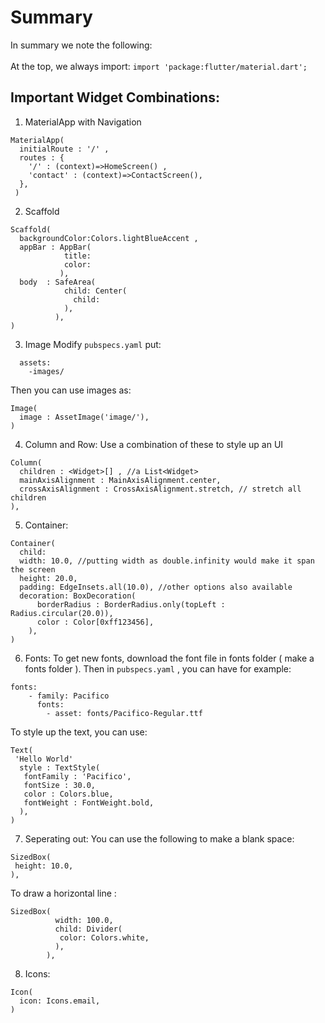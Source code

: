 # Summary
In summary we note the following:
<br></br>
At the top, we always import:
```import 'package:flutter/material.dart'; ```

## Important Widget Combinations:

1. MaterialApp with Navigation
```
MaterialApp(
  initialRoute : '/' ,
  routes : {
    '/' : (context)=>HomeScreen() ,
    'contact' : (context)=>ContactScreen(),
  },
 )
 ```
 
2. Scaffold
```
Scaffold(
  backgroundColor:Colors.lightBlueAccent ,
  appBar : AppBar(
            title:
            color:
           ),
  body  : SafeArea(
            child: Center(
              child:
            ),
          ),
)
```

3. Image
Modify ```pubspecs.yaml``` put:
```
  assets:
    -images/
```
Then you can use images as:
```
Image(
  image : AssetImage('image/'),
)
```

4. Column and Row:
  Use a combination of these to style up an UI
```
Column(
  children : <Widget>[] , //a List<Widget>
  mainAxisAlignment : MainAxisAlignment.center,
  crossAxisAlignment : CrossAxisAlignment.stretch, // stretch all children
),
```

5. Container:
```
Container(
  child:
  width: 10.0, //putting width as double.infinity would make it span the screen
  height: 20.0,
  padding: EdgeInsets.all(10.0), //other options also available
  decoration: BoxDecoration(
      borderRadius : BorderRadius.only(topLeft : Radius.circular(20.0)),
      color : Color[0xff123456],
    ),
)
```

6. Fonts:
To get new fonts, download the font file in fonts folder ( make a fonts folder ). Then in ```pubspecs.yaml``` , you can have for example:
```
fonts:
    - family: Pacifico
      fonts:
        - asset: fonts/Pacifico-Regular.ttf
 ```
 
 To style up the text, you can use:
 ```
 Text(
  'Hello World'
   style : TextStyle(
    fontFamily : 'Pacifico',
    fontSize : 30.0,
    color : Colors.blue,
    fontWeight : FontWeight.bold,
   ),
 )
 ```
 
 7. Seperating out:
 You can use the following to make a blank space:
 ```
 SizedBox(
  height: 10.0, 
 ),
 ```
 To draw a horizontal line :
 ```
 SizedBox(
           width: 100.0,
           child: Divider(
            color: Colors.white,
           ),
         ),
  ```
  
8. Icons:
```
Icon(
  icon: Icons.email,
)
```





   
